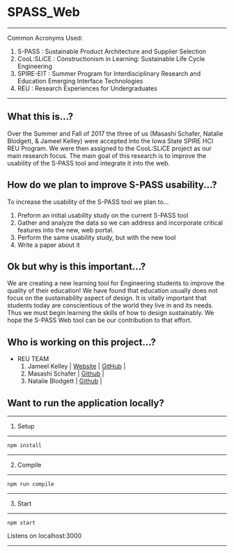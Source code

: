 # SPASS_Web
---
Common Acronyms Used:
1. S-PASS : Sustainable Product Architecture and Supplier Selection
2. CooL:SLiCE : Constructionism in Learning: Sustainable Life Cycle Engineering
3. SPIRE-EIT : Summer Program for Interdisciplinary Research and Education Emerging Interface Technologies
4. REU : Research Experiences for Undergraduates
---
## What this is...?
Over the Summer and Fall of 2017 the three of us (Masashi Schafer, Natalie Blodgett, & Jameel Kelley) were accepted into the Iowa State SPIRE HCI REU Program. We were then assigned to the CooL:SLiCE project as our main research focus. The main goal of this research is to improve the usability of the S-PASS tool and integrate it into the web.

## How do we plan to improve S-PASS usability...?
To increase the usability of the S-PASS tool we plan to...
1. Preform an initial usability study on the current S-PASS tool
2. Gather and analyze the data so we can address and incorporate critical features into the new, web portal.
3. Perform the same usability study, but with the new tool
4. Write a paper about it

## Ok but why is this important...?
We are creating a new learning tool for Engineering students to improve the quality of their education! We have found that education usually does not focus on the sustainability aspect of design. It is vitally important that students today are conscientious of the world they live in and its needs. Thus we must begin learning the skills of how to design sustainably. We hope the S-PASS Web tool can be our contribution to that effort.

## Who is working on this project...?
* REU TEAM
  1. Jameel Kelley | [Website][1] | [GitHub][2] |
  2. Masashi Schafer | [Github][3] |
  3. Natalie Blodgett | [Github][4] |

[1]: https://jamkelley22.github.io/
[2]: https://github.com/JamKelley22
[3]: https://github.com/Masashi-VirtualSpaces
[4]: https://github.com/natalieblodgett


## Want to run the application locally?

---
1. Setup
---
`npm install`

--------------------------------------------------------------------------------

2. Compile
---
`npm run compile`

--------------------------------------------------------------------------------

3. Start
---
`npm start`

Listens on localhost:3000

--------------------------------------------------------------------------------
